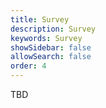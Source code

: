 ```yaml
---
title: Survey
description: Survey 
keywords: Survey 
showSidebar: false
allowSearch: false
order: 4
---
```



TBD